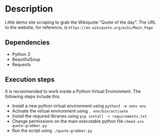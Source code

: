 # Description

Little demo site scraping to grab the Wikiquote "Quote of the day". The URL to the website, for reference, is `https://en.wikiquote.org/wiki/Main_Page`

## Dependencies

- Python 3
- BeautifulSoup
- Requests

## Execution steps

It is recommended to work inside a Python Virtual Environment. The following steps include this.

- Install a new python virtual environment using `python3 -m venv env`
- Activate the virtual environment using `. env/bin/activate`
- Install the required libraries using `pip install -r requirements.txt`
- Change permissions on the main executable python file `chmod u+x quote-grabber.py`
- Run the script using `./quote-grabber.py`